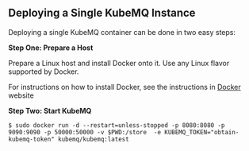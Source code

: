 ## Deploying a Single KubeMQ Instance

Deploying a single KubeMQ container can be done in two easy steps:

**Step One: Prepare a Host**

Prepare a Linux host and install Docker onto it. Use any Linux flavor supported by Docker.

For instructions on how to install Docker, see the instructions in [Docker](https://docs.docker.com/install/) website

**Step Two: Start KubeMQ**

```
$ sudo docker run -d --restart=unless-stopped -p 8080:8080 -p 9090:9090 -p 50000:50000 -v $PWD:/store  -e KUBEMQ_TOKEN="obtain-kubemq-token" kubemq/kubemq:latest
```
